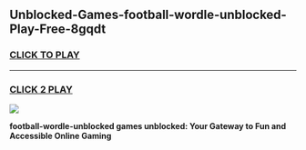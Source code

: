 
## Unblocked-Games-football-wordle-unblocked-Play-Free-8gqdt
<h3>
<a href="https://premium76.site?title=football-wordle-unblocked&ref=10A">CLICK TO PLAY</a></h3>
<hr>

<h3>
<a href="https://premium76.site?title=football-wordle-unblocked&ref=10A">CLICK 2 PLAY</a>
  
</h3>

<a href="https://premium76.site?title=football-wordle-unblocked&ref=10A"><img src="https://clearcache.store/games.png"></a>


**football-wordle-unblocked games unblocked: Your Gateway to Fun and Accessible Online Gaming**

